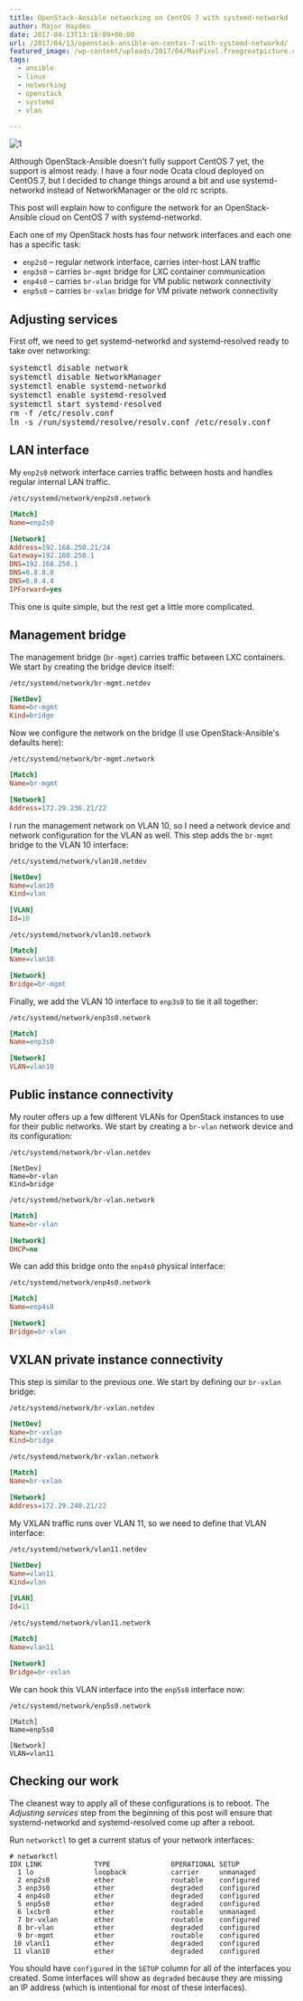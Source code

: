 ```yaml
---
title: OpenStack-Ansible networking on CentOS 7 with systemd-networkd
author: Major Hayden
date: 2017-04-13T13:18:09+00:00
url: /2017/04/13/openstack-ansible-on-centos-7-with-systemd-networkd/
featured_image: /wp-content/uploads/2017/04/MaxPixel.freegreatpicture.com-Chip-Nsa-Distributor-Switch-It-Network-Ethernet-490027-e1492089463954.jpg
tags:
  - ansible
  - linux
  - networking
  - openstack
  - systemd
  - vlan

---
```

![1]

Although OpenStack-Ansible doesn't fully support CentOS 7 yet, the support is almost ready. I have a four node Ocata cloud deployed on CentOS 7, but I decided to change things around a bit and use systemd-networkd instead of NetworkManager or the old rc scripts.

This post will explain how to configure the network for an OpenStack-Ansible cloud on CentOS 7 with systemd-networkd.

Each one of my OpenStack hosts has four network interfaces and each one has a specific task:

  * `enp2s0` &#8211; regular network interface, carries inter-host LAN traffic
  * `enp3s0` &#8211; carries `br-mgmt` bridge for LXC container communication
  * `enp4s0` &#8211; carries `br-vlan` bridge for VM public network connectivity
  * `enp5s0` &#8211; carries `br-vxlan` bridge for VM private network connectivity

## Adjusting services

First off, we need to get systemd-networkd and systemd-resolved ready to take over networking:

<pre lang="html">systemctl disable network
systemctl disable NetworkManager
systemctl enable systemd-networkd
systemctl enable systemd-resolved
systemctl start systemd-resolved
rm -f /etc/resolv.conf
ln -s /run/systemd/resolve/resolv.conf /etc/resolv.conf
</pre>

## LAN interface

My `enp2s0` network interface carries traffic between hosts and handles regular internal LAN traffic.

`/etc/systemd/network/enp2s0.network`
```ini
[Match]
Name=enp2s0

[Network]
Address=192.168.250.21/24
Gateway=192.168.250.1
DNS=192.168.250.1
DNS=8.8.8.8
DNS=8.8.4.4
IPForward=yes
```

This one is quite simple, but the rest get a little more complicated.

## Management bridge

The management bridge (`br-mgmt`) carries traffic between LXC containers. We start by creating the bridge device itself:

`/etc/systemd/network/br-mgmt.netdev`
```ini
[NetDev]
Name=br-mgmt
Kind=bridge
```

Now we configure the network on the bridge (I use OpenStack-Ansible's defaults here):

`/etc/systemd/network/br-mgmt.network`
```ini
[Match]
Name=br-mgmt

[Network]
Address=172.29.236.21/22
```

I run the management network on VLAN 10, so I need a network device and network configuration for the VLAN as well. This step adds the `br-mgmt` bridge to the VLAN 10 interface:

`/etc/systemd/network/vlan10.netdev`
```ini
[NetDev]
Name=vlan10
Kind=vlan

[VLAN]
Id=10
```

`/etc/systemd/network/vlan10.network`
```ini
[Match]
Name=vlan10

[Network]
Bridge=br-mgmt
```

Finally, we add the VLAN 10 interface to `enp3s0` to tie it all together:

`/etc/systemd/network/enp3s0.network`
```ini
[Match]
Name=enp3s0

[Network]
VLAN=vlan10
```

## Public instance connectivity

My router offers up a few different VLANs for OpenStack instances to use for their public networks. We start by creating a `br-vlan` network device and its configuration:

`/etc/systemd/network/br-vlan.netdev`
```
[NetDev]
Name=br-vlan
Kind=bridge
```

`/etc/systemd/network/br-vlan.network`
```ini
[Match]
Name=br-vlan

[Network]
DHCP=no
```

We can add this bridge onto the `enp4s0` physical interface:

`/etc/systemd/network/enp4s0.network`
```ini
[Match]
Name=enp4s0

[Network]
Bridge=br-vlan
```

## VXLAN private instance connectivity

This step is similar to the previous one. We start by defining our `br-vxlan` bridge:

`/etc/systemd/network/br-vxlan.netdev`
```ini
[NetDev]
Name=br-vxlan
Kind=bridge
```

`/etc/systemd/network/br-vxlan.network`
```ini
[Match]
Name=br-vxlan

[Network]
Address=172.29.240.21/22
```

My VXLAN traffic runs over VLAN 11, so we need to define that VLAN interface:

`/etc/systemd/network/vlan11.netdev`
```ini
[NetDev]
Name=vlan11
Kind=vlan

[VLAN]
Id=11
```

`/etc/systemd/network/vlan11.network`
```ini
[Match]
Name=vlan11

[Network]
Bridge=br-vxlan
```

We can hook this VLAN interface into the `enp5s0` interface now:

`/etc/systemd/network/enp5s0.network`
```
[Match]
Name=enp5s0

[Network]
VLAN=vlan11
```

## Checking our work

The cleanest way to apply all of these configurations is to reboot. The _Adjusting services_ step from the beginning of this post will ensure that systemd-networkd and systemd-resolved come up after a reboot.

Run `networkctl` to get a current status of your network interfaces:

```
# networkctl
IDX LINK             TYPE               OPERATIONAL SETUP
  1 lo               loopback           carrier     unmanaged
  2 enp2s0           ether              routable    configured
  3 enp3s0           ether              degraded    configured
  4 enp4s0           ether              degraded    configured
  5 enp5s0           ether              degraded    configured
  6 lxcbr0           ether              routable    unmanaged
  7 br-vxlan         ether              routable    configured
  8 br-vlan          ether              degraded    configured
  9 br-mgmt          ether              routable    configured
 10 vlan11           ether              degraded    configured
 11 vlan10           ether              degraded    configured
```

You should have `configured` in the `SETUP` column for all of the interfaces you created. Some interfaces will show as `degraded` because they are missing an IP address (which is intentional for most of these interfaces).

 [1]: https://major.io/wp-content/uploads/2017/04/MaxPixel.freegreatpicture.com-Chip-Nsa-Distributor-Switch-It-Network-Ethernet-490027-e1492089463954.jpg
